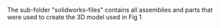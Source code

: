 The sub-folder "solidworks-files" contains all assemblies and parts that were used to create the 3D model used in Fig 1
